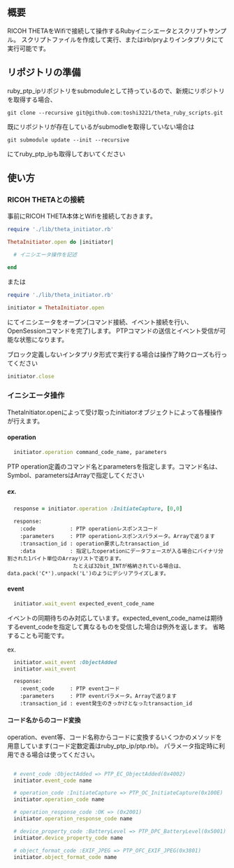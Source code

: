 ## 概要

RICOH THETAをWifiで接続して操作するRubyイニシエータとスクリプトサンプル。
スクリプトファイルを作成して実行、またはirb/pryよりインタプリタにて実行可能です。

## リポジトリの準備

ruby_ptp_ipリポジトリをsubmoduleとして持っているので、新規にリポジトリを取得する場合、

```
git clone --recursive git@github.com:toshi3221/theta_ruby_scripts.git
```

既にリポジトリが存在しているがsubmodleを取得していない場合は

```
git submodule update --init --recursive
```

にてruby_ptp_ipも取得しておいてください

## 使い方

### RICOH THETAとの接続

事前にRICOH THETA本体とWifiを接続しておきます。

```ruby
require './lib/theta_initiator.rb'

ThetaInitiator.open do |initiator|

  # イニシエータ操作を記述

end
```

または

```ruby
require './lib/theta_initiator.rb'

initiator = ThetaInitiator.open
```

にてイニシエータをオープン(コマンド接続、イベント接続を行い、OpenSessionコマンドを完了)します。
PTPコマンドの送信とイベント受信が可能な状態になります。

ブロック定義しないインタプリタ形式で実行する場合は操作了時クローズも行ってください

```ruby
initiator.close
```

### イニシエータ操作

ThetaInitiator.openによって受け取ったinitiatorオブジェクトによって各種操作が行えます。

#### operation

```ruby
  initiator.operation command_code_name, parameters
```

PTP operation定義のコマンド名とparametersを指定します。コマンド名は、Symbol、parametersはArrayで指定してください

##### ex.

```ruby
  response = initiator.operation :InitiateCapture, [0,0]
```

```
  response:
    :code           : PTP operationレスポンスコード
    :parameters     : PTP operationレスポンスパラメータ。Arrayで返ります
    :transaction_id : operation要求したtransaction_id
    :data           : 指定したoperationにデータフェースが入る場合にバイナリ分割された1バイト単位のArrayリストで返ります。
                     たとえば32bit_INTが格納されている場合は、data.pack('C*').unpack('L')のようにデシリアライズします。
```

#### event

```ruby
  initiator.wait_event expected_event_code_name
```

イベントの同期待ちのみ対応しています。expected_event_code_nameは期待するevent_codeを指定して異なるものを受信した場合は例外を返します。
省略することも可能です。

ex.

```ruby
  initiator.wait_event :ObjectAdded
  initiator.wait_event
```

```
  response:
    :event_code     : PTP eventコード
    :parameters     : PTP eventパラメータ。Arrayで返ります
    :transaction_id : event発生のきっかけとなったtransaction_id
```

#### コード名からのコード変換

operation、event等、コード名称からコードに変換するいくつかのメソッドを用意しています(コード定数定義はruby_ptp_ip/ptp.rb)。
パラメータ指定時に利用できる場合は使ってください。

```ruby

  # event_code :ObjectAdded => PTP_EC_ObjectAdded(0x4002)
  initiator.event_code name

  # operation_code :InitiateCapture => PTP_OC_InitiateCapture(0x100E)
  initiator.operation_code name

  # operation_response_code :OK => (0x2001)
  initiator.operation_response_code name

  # device_property_code :BatteryLevel => PTP_DPC_BatteryLevel(0x5001)
  initiator.device_property_code name

  # object_format_code :EXIF_JPEG => PTP_OFC_EXIF_JPEG(0x3801)
  initiator.object_format_code name

```
